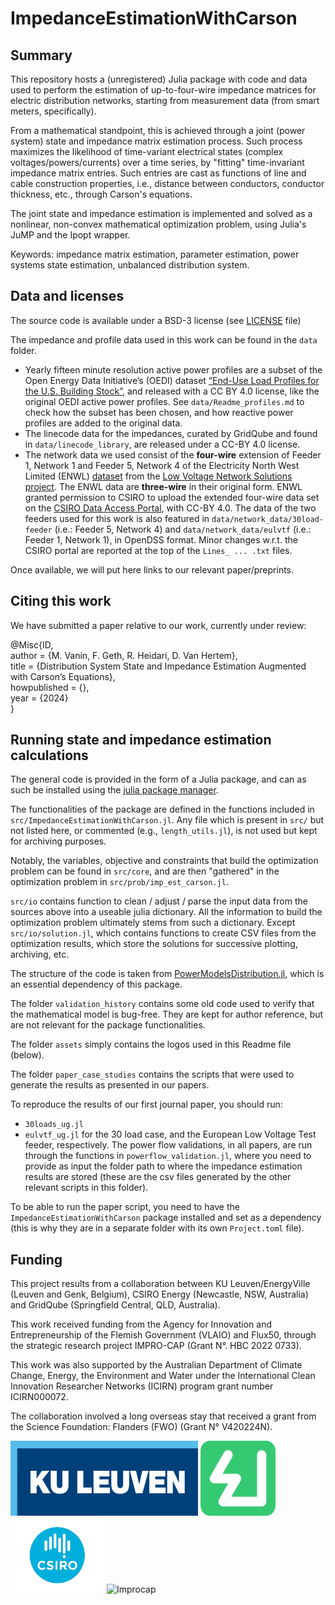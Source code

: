 # ImpedanceEstimationWithCarson

## Summary
This repository hosts a (unregistered) Julia package with code and data used to perform the estimation of up-to-four-wire impedance matrices for electric distribution networks, starting from measurement data (from smart meters, specifically).

From a mathematical standpoint, this is achieved through a joint (power system) state and impedance matrix estimation process. Such process maximizes the likelihood of time-variant electrical states (complex voltages/powers/currents) over a time series, by "fitting" time-invariant impedance matrix entries. Such entries are cast as functions of line and cable construction properties, i.e., distance between conductors, conductor thickness, etc., through Carson's equations.

The joint state and impedance estimation is implemented and solved as a nonlinear, non-convex mathematical optimization problem, using Julia's JuMP and the Ipopt wrapper.

Keywords: impedance matrix estimation, parameter estimation, power systems state estimation, unbalanced distribution system.

## Data and licenses

The source code is available under a BSD-3 license (see [LICENSE](LICENSE) file)

The impedance and profile data used in this work can be found in the `data` folder.

- Yearly fifteen minute resolution active power profiles are a subset of the Open Energy Data Initiative’s (OEDI) dataset [“End-Use Load Profiles for the U.S. Building Stock”](https://data.openei.org/submissions/4520), and released with a CC BY 4.0 license, like the original OEDI active power profiles. See `data/Readme_profiles.md` to check how the subset has been chosen, and how reactive power profiles are added to the original data.
- The linecode data for the impedances, curated by GridQube and found in `data/linecode_library`, are released under a CC-BY 4.0 license. 
- The network data we used consist of the **four-wire** extension of Feeder 1, Network 1 and Feeder 5, Network 4 of the Electricity North West Limited (ENWL) [dataset](https://ieeexplore.ieee.org/iel7/59/4374138/07051294.pdf) from the [Low Voltage Network Solutions project](https://www.enwl.co.uk/go-net-zero/innovation/smaller-projects/low-carbon-networks-fund/low-voltage-network-solutions/). The ENWL data are **three-wire** in their original form. ENWL granted permission to CSIRO to upload the extended four-wire data set on the [CSIRO Data Access Portal](https://doi.org/10.25919/jaae-vc35), with CC-BY 4.0. The data of the two feeders used for this work is also featured in `data/network_data/30load-feeder` (i.e.: Feeder 5, Network 4) and `data/network_data/eulvtf` (i.e.: Feeder 1, Network 1), in OpenDSS format. Minor changes w.r.t. the CSIRO portal are reported at the top of the `Lines_ ... .txt` files.

Once available, we will put here links to our relevant paper/preprints.

## Citing this work
We have submitted a paper relative to our work, currently under review:

@Misc{ID, <br />
author = {M. Vanin, F. Geth, R. Heidari, D. Van Hertem}, <br />
title = {Distribution System State and Impedance Estimation Augmented with Carson’s Equations}, <br />
howpublished = {}, <br />
year = {2024} <br />
}

## Running state and impedance estimation calculations

The general code is provided in the form of a Julia package, and can as such be installed using the [julia package manager](https://pkgdocs.julialang.org/v1/managing-packages/#Adding-unregistered-packages).

The functionalities of the package are defined in the functions included in `src/ImpedanceEstimationWithCarson.jl`. Any file which is present in `src/` but not listed here, or commented (e.g., `length_utils.jl`), is not used but kept for archiving purposes.

Notably, the variables, objective and constraints that build the optimization problem can be found in `src/core`, and are then "gathered" in the optimization problem in `src/prob/imp_est_carson.jl`. 

`src/io` contains function to clean / adjust / parse the input data from the sources above into a useable julia dictionary. All the information to build the optimization problem ultimately stems from such a dictionary. Except `src/io/solution.jl`, which contains functions to create CSV files from the optimization results, which store the solutions for successive plotting, archiving, etc.

The structure of the code is taken from [PowerModelsDistribution.jl](https://github.com/lanl-ansi/PowerModelsDistribution.jl), which is an essential dependency of this package.

The folder `validation_history` contains some old code used to verify that the mathematical model is bug-free. They are kept for author reference, but are not relevant for the package functionalities.

The folder `assets` simply contains the logos used in this Readme file (below).

The folder `paper_case_studies` contains the scripts that were used to generate the results as presented in our papers.

To reproduce the results of our first journal paper, you should run:
- `30loads_ug.jl`
- `eulvtf_ug.jl`
for the 30 load case, and the European Low Voltage Test feeder, respectively.
The power flow validations, in all papers, are run through the functions in `powerflow_validation.jl`, where you need to provide as input the folder path to where the impedance estimation results are stored (these are the csv files generated by the other relevant scripts in this folder).

To be able to run the paper script, you need to have the `ImpedanceEstimationWithCarson` package installed and set as a dependency (this is why they are in a separate folder with its own `Project.toml` file).


## Funding

This project results from a collaboration between KU Leuven/EnergyVille (Leuven and Genk, Belgium), CSIRO Energy (Newcastle, NSW, Australia) and GridQube (Springfield Central, QLD, Australia).

This work received funding from the Agency for Innovation and Entrepreneurship of the Flemish Government (VLAIO) and Flux50, through the strategic research project IMPRO-CAP (Grant N°. HBC 2022 0733).

This work was also supported by the Australian Department of Climate Change, Energy, the Environment and Water under the International Clean Innovation Researcher Networks (ICIRN) program grant number ICIRN000072. 

The collaboration involved a long overseas stay that received a grant from the Science Foundation: Flanders (FWO) (Grant N° V420224N).

<img src="./assets/readme/ku_leuven_logo.png" alt="KULeuven" height="120" width="300"/>
<img src="./assets/readme/ENERGYVILLE-ICOON.png" alt="EnergyVille" height="120" width="120"/>
<img src="./assets/readme/CSIRO-logo.png" alt="CSIRO" height="120" width="150"/>
<img src="./assets/readme/improcap_logo.png" alt="Improcap" height="120" width="450"/>
